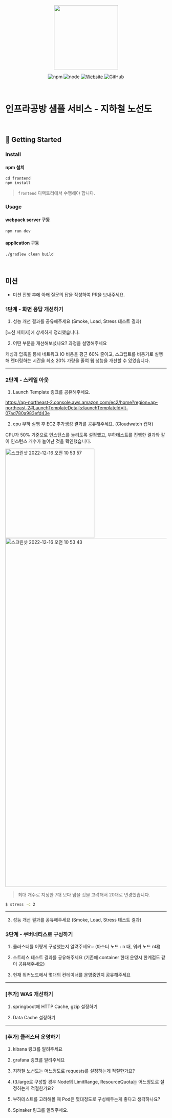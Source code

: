 <p align="center">
    <img width="200px;" src="https://raw.githubusercontent.com/woowacourse/atdd-subway-admin-frontend/master/images/main_logo.png"/>
</p>
<p align="center">
  <img alt="npm" src="https://img.shields.io/badge/npm-%3E%3D%205.5.0-blue">
  <img alt="node" src="https://img.shields.io/badge/node-%3E%3D%209.3.0-blue">
  <a href="https://edu.nextstep.camp/c/R89PYi5H" alt="nextstep atdd">
    <img alt="Website" src="https://img.shields.io/website?url=https%3A%2F%2Fedu.nextstep.camp%2Fc%2FR89PYi5H">
  </a>
  <img alt="GitHub" src="https://img.shields.io/github/license/next-step/atdd-subway-service">
</p>

<br>

# 인프라공방 샘플 서비스 - 지하철 노선도

<br>

## 🚀 Getting Started

### Install
#### npm 설치
```
cd frontend
npm install
```
> `frontend` 디렉토리에서 수행해야 합니다.

### Usage
#### webpack server 구동
```
npm run dev
```
#### application 구동
```
./gradlew clean build
```
<br>

## 미션

* 미션 진행 후에 아래 질문의 답을 작성하여 PR을 보내주세요.


### 1단계 - 화면 응답 개선하기
1. 성능 개선 결과를 공유해주세요 (Smoke, Load, Stress 테스트 결과)

[노션 페이지]에 상세하게 정리했습니다.

2. 어떤 부분을 개선해보셨나요? 과정을 설명해주세요

캐싱과 압축을 통해 네트워크 IO 비용을 평균 60% 줄이고, 스크립트를 비동기로 실행해 렌더링하는 시간을 최소 20% 가량을 줄여 웹 성능을 개선할 수 있었습니다.

---

### 2단계 - 스케일 아웃

1. Launch Template 링크를 공유해주세요.

https://ap-northeast-2.console.aws.amazon.com/ec2/home?region=ap-northeast-2#LaunchTemplateDetails:launchTemplateId=lt-07ad780a983efd43e

2. cpu 부하 실행 후 EC2 추가생성 결과를 공유해주세요. (Cloudwatch 캡쳐)

CPU가 50% 기준으로 인스턴스를 늘리도록 설정했고, 부하테스트를 진행한 결과와 같이 인스턴스 개수가 늘어난 것을 확인했습니다.

<img width="278" alt="스크린샷 2022-12-16 오전 10 53 57" src="https://user-images.githubusercontent.com/92219795/208003960-cf7c08e9-82d8-4572-b1d6-ac45fbf2b3a9.png">

<img width="1085" alt="스크린샷 2022-12-16 오전 10 53 43" src="https://user-images.githubusercontent.com/92219795/208003937-aa9028b5-4e7d-4379-ab3e-2d358fd90529.png">

> 최대 개수로 지정한 7대 보다 넘을 것을 고려해서 20대로 변경했습니다.


```sh
$ stress -c 2
```

---


3. 성능 개선 결과를 공유해주세요 (Smoke, Load, Stress 테스트 결과)

### 3단계 - 쿠버네티스로 구성하기
1. 클러스터를 어떻게 구성했는지 알려주세요~ (마스터 노드 : n 대, 워커 노드 n대)

2. 스트레스 테스트 결과를 공유해주세요 (기존에 container 한대 운영시 한계점도 같이 공유해주세요)

3. 현재 워커노드에서 몇대의 컨테이너를 운영중인지 공유해주세요

---

### [추가] WAS 개선하기

1. springboot에 HTTP Cache, gzip 설정하기

2. Data Cache 설정하기

---

### [추가] 클러스터 운영하기
1. kibana 링크를 알려주세요

2. grafana 링크를 알려주세요

3. 지하철 노선도는 어느정도로 requests를 설정하는게 적절한가요?

4. t3.large로 구성할 경우 Node의 LimitRange, ResourceQuota는 어느정도로 설정하는게 적절한가요?

5. 부하테스트를 고려해볼 때 Pod은 몇대정도로 구성해두는게 좋다고 생각하나요?

6. Spinaker 링크를 알려주세요.
